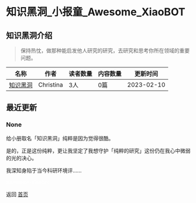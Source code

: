 # 知识黑洞_小报童_Awesome_XiaoBOT

## 知识黑洞介绍
> 保持热忱，做那种能启发他人研究的研究，​去研究和思考你所在领域的重要问题。  
  


|名称|作者|读者数量|内容数量|更新时间|
|---|---|---|---|---|
|[知识黑洞](https://xiaobot.net/p/BHofK?refer=9c3f1c95-a052-465a-9902-f6d75080262a)|Christina|3人|0篇|2023-02-10|

## 最近更新
### None

给小册取名「知识黑洞」纯粹是因为觉得很酷。

是的，正是这份纯粹，更让我坚定了我想守护「纯粹的研究」这份仍在我心中微弱的光的决心。

我深知身陷于当今科研环境评......


<a href="https://github.com/Reno9527/awesome-xiaobot" style="color: white; text-decoration: none;">awesome-xiaobot</a>

返回 [首页](../README.md)
